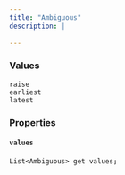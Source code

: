 ```yaml
---
title: "Ambiguous"
description: |
  
---
```



### Values

<dl>
  <dt><code>raise</code></dt>
  <dd>
  

  </dd>
  <dt><code>earliest</code></dt>
  <dd>
  

  </dd>
  <dt><code>latest</code></dt>
  <dd>
  

  </dd>
</dl>

### Properties
#### `values`
<code>List\<Ambiguous> get values;</code>


